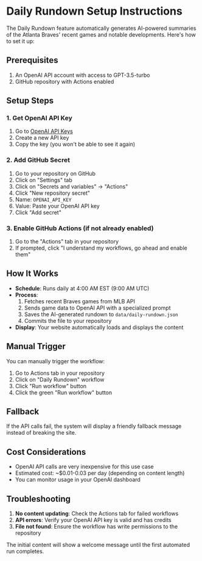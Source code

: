 # Daily Rundown Setup Instructions

The Daily Rundown feature automatically generates AI-powered summaries of the Atlanta Braves' recent games and notable developments. Here's how to set it up:

## Prerequisites

1. An OpenAI API account with access to GPT-3.5-turbo
2. GitHub repository with Actions enabled

## Setup Steps

### 1. Get OpenAI API Key
1. Go to [OpenAI API Keys](https://platform.openai.com/api-keys)
2. Create a new API key
3. Copy the key (you won't be able to see it again)

### 2. Add GitHub Secret
1. Go to your repository on GitHub
2. Click on "Settings" tab
3. Click on "Secrets and variables" → "Actions"
4. Click "New repository secret"
5. Name: `OPENAI_API_KEY`
6. Value: Paste your OpenAI API key
7. Click "Add secret"

### 3. Enable GitHub Actions (if not already enabled)
1. Go to the "Actions" tab in your repository
2. If prompted, click "I understand my workflows, go ahead and enable them"

## How It Works

- **Schedule**: Runs daily at 4:00 AM EST (9:00 AM UTC)
- **Process**: 
  1. Fetches recent Braves games from MLB API
  2. Sends game data to OpenAI API with a specialized prompt
  3. Saves the AI-generated rundown to `data/daily-rundown.json`
  4. Commits the file to your repository
- **Display**: Your website automatically loads and displays the content

## Manual Trigger

You can manually trigger the workflow:
1. Go to Actions tab in your repository
2. Click on "Daily Rundown" workflow
3. Click "Run workflow" button
4. Click the green "Run workflow" button

## Fallback

If the API calls fail, the system will display a friendly fallback message instead of breaking the site.

## Cost Considerations

- OpenAI API calls are very inexpensive for this use case
- Estimated cost: ~$0.01-0.03 per day (depending on content length)
- You can monitor usage in your OpenAI dashboard

## Troubleshooting

1. **No content updating**: Check the Actions tab for failed workflows
2. **API errors**: Verify your OpenAI API key is valid and has credits
3. **File not found**: Ensure the workflow has write permissions to the repository

The initial content will show a welcome message until the first automated run completes. 